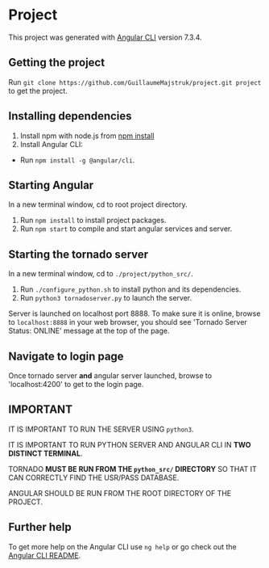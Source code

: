 # Project

This project was generated with [Angular CLI](https://github.com/angular/angular-cli) version 7.3.4.

## Getting the project

Run `git clone https://github.com/GuillaumeMajstruk/project.git project` to get the project.

## Installing dependencies

1) Install npm with node.js from [npm install](https://www.npmjs.com/get-npm)
2) Install Angular CLI:
* Run `npm install -g @angular/cli`.

## Starting Angular

In a new terminal window, cd to root project directory.
1) Run `npm install` to install project packages.
2) Run `npm start` to compile and start angular services and server.

## Starting the tornado server

In a new terminal window, cd to `./project/python_src/`.
1) Run `./configure_python.sh` to install python and its dependencies.
2) Run `python3 tornadoserver.py` to launch the server.

Server is launched on localhost port 8888. To make sure it is online, browse to `localhost:8888` in your web browser,
you should see 'Tornado Server Status: ONLINE' message at the top of the page.

## Navigate to login page

Once tornado server __and__ angular server launched, browse to 'localhost:4200' to get to the login page.

## IMPORTANT

IT IS IMPORTANT TO RUN THE SERVER USING `python3`.

IT IS IMPORTANT TO RUN PYTHON SERVER AND ANGULAR CLI IN __TWO DISTINCT TERMINAL__.

TORNADO __MUST BE RUN FROM THE `python_src/` DIRECTORY__ SO THAT IT CAN CORRECTLY FIND THE USR/PASS DATABASE.

ANGULAR SHOULD BE RUN FROM THE ROOT DIRECTORY OF THE PROJECT.

## Further help

To get more help on the Angular CLI use `ng help` or go check out the [Angular CLI README](https://github.com/angular/angular-cli/blob/master/README.md).
